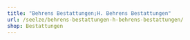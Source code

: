 ```yaml
---
title: "Behrens Bestattungen;H. Behrens Bestattungen"
url: /seelze/behrens-bestattungen-h-behrens-bestattungen/
shop: Bestattungen
---
```


